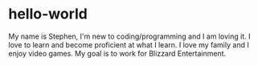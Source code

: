 # hello-world
My name is Stephen, I'm new to coding/programming and I am loving it. 
I love to learn and become proficient at what I learn.
I love my family and I enjoy video games.
My goal is to work for Blizzard Entertainment.
